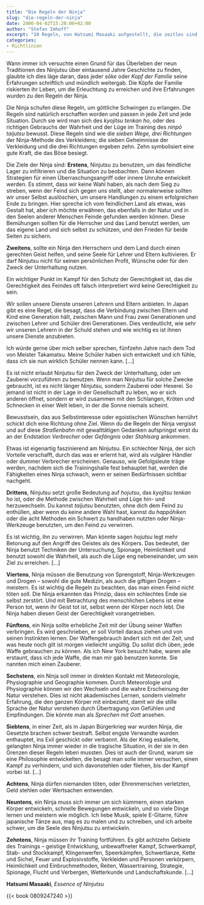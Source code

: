 ```yaml
---
title: "Die Regeln der Ninja"
slug: "die-regeln-der-ninja"
date: 2006-04-02T15:20:00+02:00
author: "Stefan Imhoff"
excerpt: "10 Regeln, von Hatsumi Masaaki aufgestellt, die zeitlos sind und für alle Ninja gelten sollen."
categories:
- Richtlinien
---
```


Wann immer ich versuchte einen Grund für das Überleben der neun Traditionen des Ninjutsu über eintausend Jahre Geschichte zu finden, glaubte ich dies läge daran, dass jeder *sōke* oder *Kopf der Familie* seine Erfahrungen schriftlich und mündlich weitergab. Die Köpfe der Familie riskierten ihr Leben, um die Erleuchtung zu erreichen und ihre Erfahrungen wurden zu den Regeln der Ninja.

Die Ninja schufen diese Regeln, um göttliche Schwingen zu erlangen. Die Regeln sind natürlich erschaffen worden und passen in jede Zeit und jede Situation. Durch sie wird man sich des *kyojitsu tenkan ho*, oder des richtigen Gebrauchs der Wahrheit und der Lüge im Training des *ninpō taijutsu* bewusst. Diese Regeln sind wie die *sieben Wege, drei Richtungen* der Ninja-Methode des Verkleidens; die sieben Geheimnisse der Verkleidung und die drei Richtungen ergeben zehn. Zehn symbolisiert eine gute Kraft, die das Böse besiegt.

Die Ziele der Ninja sind: **Erstens**, Ninjutsu zu benutzen, um das feindliche Lager zu infiltrieren und die Situation zu beobachten. Dann können Strategien für einen Überraschungsangriff oder innere Unruhe entwickelt werden. Es stimmt, dass wir keine Wahl haben, als nach dem Sieg zu streben, wenn der Feind sich gegen uns stellt, aber normalerweise sollten wir unser Selbst auslöschen, um unsere Handlungen zu einem erfolgreichen Ende zu bringen. Hier spreche ich vom feindlichen Land als etwas, was Gestalt hat, aber ich möchte erwähnen, das ebenfalls in der Natur und in den Seelen anderer Menschen Feinde gefunden werden können. Diese Bemühungen sollten für die Herrscher und das Land benutzt werden, um das eigene Land und sich selbst zu schützen, und den Frieden für beide Seiten zu sichern.

**Zweitens**, sollte ein Ninja den Herrschern und dem Land durch einen gerechten Geist helfen, und seine Seele für Lehrer und Eltern kultivieren. Er darf Ninjutsu nicht für seinen persönlichen Profit, Wünsche oder für den Zweck der Unterhaltung nutzen.

Ein wichtiger Punkt im Kampf für den Schutz der Gerechtigkeit ist, das die Gerechtigkeit des Feindes oft falsch interpretiert wird keine Gerechtigkeit zu sein.

Wir sollen unsere Dienste unseren Lehrern und Eltern anbieten. In Japan gibt es eine Regel, die besagt, dass die Verbindung zwischen Eltern und Kind eine Generation hält, zwischen Mann und Frau zwei Generationen und zwischen Lehrer und Schüler drei Generationen. Dies verdeutlicht, wie sehr wir unseren Lehrern in der Schuld stehen und wie wichtig es ist ihnen unsere Dienste anzubieten.

Ich würde gerne über mich selber sprechen, fünfzehn Jahre nach dem Tod von Meister Takamatsu. Meine Schüler haben sich entwickelt und ich fühle, dass ich sie nun wirklich Schüler nennen kann. […]

Es ist nicht erlaubt Ninjutsu für den Zweck der Unterhaltung, oder um Zauberei vorzuführen zu benutzen. Wenn man Ninjutsu für solche Zwecke gebraucht, ist es nicht länger Ninjutsu, sondern Zauberei oder Hexerei. So jemand ist nicht in der Lage in der Gesellschaft zu leben, wo er sich anderen öffnet, sondern er wird zusammen mit den Schlangen, Kröten und Schnecken in einer Welt leben, in der die Sonne niemals scheint.

Bewusstsein, das aus Selbstinteresse oder egoistischen Wünschen herrührt schickt dich eine Richtung ohne Ziel. Wenn du die Regeln der Ninja vergisst und auf diese *Straßenbahn* mit gewalttätigen Gedanken aufspringst wirst du an der Endstation *Verbrecher* oder *Gefängnis* oder *Stahlsarg* ankommen.

Etwas ist eigenartig faszinierend am Ninjutsu. Ein schlechter Ninja, der sich Vorteile verschafft, durch das was er erlernt hat, wird als vulgärer Händler oder dummer Verbrecher erscheinen. Genauso, wie Gefolgsleute träge werden, nachdem sich die Trainingshalle fest behauptet hat, werden die Fähigkeiten eines Ninja schwach, wenn er seinen Bedürfnissen sichtbar nachgeht.

**Drittens**, Ninjutsu setzt große Bedeutung auf *hojutsu*, das *kyojitsu tenkan ho* ist, oder die Methode zwischen Wahrheit und Lüge hin- und herzuwechseln. Du kannst *taijutsu* benutzten, ohne dich dem Feind zu enthüllen, aber wenn du keine andere Wahl hast, kannst du *happōhiken* oder die acht Methoden ein Schwert zu handhaben nutzten oder Ninja-Werkzeuge benutzten, um den Feind zu verwirren.

Es ist wichtig, ihn zu verwirren. Man könnte sagen *hojutsu* legt mehr Betonung auf den Angriff des Geistes als des Körpers. Das bedeutet, der Ninja benutzt Techniken der Untersuchung, Spionage, Heimlichkeit und benutzt sowohl die Wahrheit, als auch die Lüge eng nebeneinander, um sein Ziel zu erreichen. […]

**Viertens**, Ninja müssen die Benutzung von Sprengstoff, Ninja-Werkzeugen und Drogen – sowohl die gute Medizin, als auch die giftigen Drogen – meistern. Es ist wichtig die Regeln zu beachten, das man einen Feind nicht töten soll. Die Ninja erkannten das Prinzip, dass ein schlechtes Ende sie selbst zerstört. Und mit Betrachtung des menschlichen Lebens ist eine Person tot, wenn ihr Geist tot ist, selbst wenn der Körper noch lebt. Die Ninja haben diesen Geist der Gerechtigkeit vorangetrieben.

**Fünftens**, ein Ninja sollte erhebliche Zeit mit der Übung seiner Waffen verbringen. Es wird geschrieben, er soll Vorteil daraus ziehen und von seinen Instinkten lernen. Der Waffengebrauch ändert sich mit der Zeit, und was heute noch gilt ist morgen vielleicht ungültig. Du sollst dich üben, jede Waffe gebrauchen zu können. Als ich New York besucht habe, waren alle erstaunt, dass ich jede Waffe, die man mir gab benutzen konnte. Sie nannten mich einen Zauberer.

**Sechstens**, ein Ninja soll immer in direkten Kontakt mit Meteorologie, Physiographie und Geographie kommen. Durch Meteorologie und Physiographie können wir den Wechseln und die wahre Erscheinung der Natur verstehen. Dies ist nicht akademisches Lernen, sondern vielmehr Erfahrung, die den ganzen Körper mit einbezieht, damit wir die stille Sprache der Natur verstehen durch Übertragung von Gefühlen und Empfindungen. Die könnte man als *Sprechen mit Gott* ansehen.

**Siebtens**, in einer Zeit, als in Japan Bürgerkrieg war wurden Ninja, die Gesetzte brachen schwer bestraft. Selbst engste Verwandte wurden enthauptet, ins Exil geschickt oder verbannt. Als der Krieg eskalierte, gelangten Ninja immer wieder in die tragische Situation, in der sie in den Grenzen dieser Regeln leben mussten. Dies ist auch der Grund, warum sie eine Philosophie entwickelten, die besagt man solle immer versuchen, einen Kampf zu verhindern, und sich davonstehlen oder fliehen, bis der Kampf vorbei ist. […]

**Achtens**, Ninja dürfen niemanden töten, oder Ehrenmenschen verletzten, Geld stehlen oder Wertsachen entwenden.

**Neuntens**, ein Ninja muss sich immer um sich kümmern, einen starken Körper entwickeln, schnelle Bewegungen entwickeln, und so viele Dinge lernen und meistern wie möglich. Ich liebe Musik, spiele E-Gitarre, führe japanische Tänze aus, mag es zu malen und zu schreiben, und ich arbeite schwer, um die Seele des Ninjutsu zu entwickeln.

**Zehntens**, Ninja müssen ihr Training fortführen. Es gibt achtzehn Gebiete des Trainings – geistige Entwicklung, unbewaffneter Kampf, Schwertkampf, Stab- und Stockkampf, Klingenwerfen, Speerkämpfen, Schwertlanze, Kette und Sichel, Feuer und Explosivstoffe, Verkleiden und Personen verkörpern, Heimlichkeit und Einbruchmethoden, Reiten, Wassertraining, Strategie, Spionage, Flucht und Verbergen, Wetterkunde und Landschaftskunde. […]

**Hatsumi Masaaki**, <cite>Essence of Ninjutsu</cite>

{{< book 0809247240 >}}
